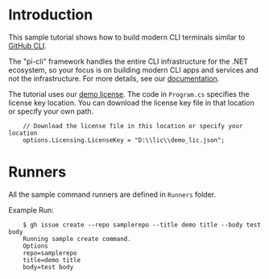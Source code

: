 ﻿# Introduction
This sample tutorial shows how to build modern CLI terminals similar to [GitHub CLI](https://cli.github.com/).

The "pi-cli" framework handles the entire CLI infrastructure for the .NET ecosystem,  so your focus is on building modern CLI apps and services and not the infrastructure. For more details, see our [documentation](https://docs.perpetualintelligence.com/articles/pi-cli/framework.html).

The tutorial uses our [demo license](https://docs.perpetualintelligence.com/articles/pi-demo/intro.html).
The code in `Program.cs` specifies the license key location. You can download the license key file in that location or specify your own path.
```
    // Download the license file in this location or specify your location
    options.Licensing.LicenseKey = "D:\\lic\\demo_lic.json";
```

# Runners

All the sample command runners are defined in `Runners` folder.

Example Run:
```
    $ gh issue create --repo samplerepo --title demo title --body test body
    Running sample create command.
    Options
    repo=samplerepo
    title=demo title
    body=test body
```
